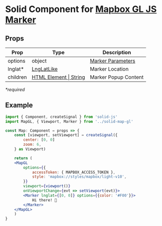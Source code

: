# Solid Component for [Mapbox GL JS Marker](https://docs.mapbox.com/mapbox-gl-js/api/markers/#marker)

## Props

| Prop     | Type                                                                               | Description                                                                              |
| -------- | ---------------------------------------------------------------------------------- | ---------------------------------------------------------------------------------------- |
| options  | object                                                                             | [Marker Parameters](https://docs.mapbox.com/mapbox-gl-js/api/markers/#marker-parameters) |
| lnglat\* | [LngLatLike](https://docs.mapbox.com/mapbox-gl-js/api/geography/#lnglatlike)       | Marker Location                                                                          |
| children | [HTML Element \| String](https://developer.mozilla.org/en-US/docs/Web/API/Element) | Marker Popup Content                                                                     |

_\*required_

## Example

```jsx
import { Component, createSignal } from 'solid-js'
import MapGL, { Viewport, Marker } from '../solid-map-gl'

const Map: Component = props => {
    const [viewport, setViewport] = createSignal({
        center: [0, 0]
        zoom: 6,
    } as Viewport)

    return (
    <MapGL
        options={{
            accessToken: { MAPBOX_ACCESS_TOKEN },
            style: 'mapbox://styles/mapbox/light-v10',
        }}
        viewport={viewport()}
        onViewportChange={evt => setViewport(evt)}>
        <Marker lnglat={[0, 0]} options={{color: '#F00'}}>
            Hi there! 👋
        </Marker>
    </MapGL>
    )
}
```
